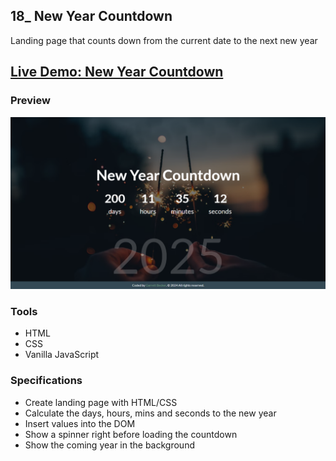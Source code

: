 ## 18_ New Year Countdown

Landing page that counts down from the current date to the next new year

## [Live Demo: New Year Countdown]()

### Preview

!["HomePage"](./HomePage.png)

### Tools
- HTML
- CSS
- Vanilla JavaScript

### Specifications
- Create landing page with HTML/CSS
- Calculate the days, hours, mins and seconds to the new year
- Insert values into the DOM
- Show a spinner right before loading the countdown
- Show the coming year in the background